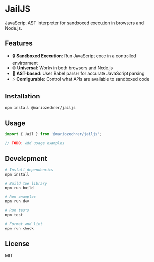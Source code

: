# JailJS

JavaScript AST interpreter for sandboxed execution in browsers and Node.js.

## Features

- 🔒 **Sandboxed Execution**: Run JavaScript code in a controlled environment
- 🌐 **Universal**: Works in both browsers and Node.js
- 🎯 **AST-based**: Uses Babel parser for accurate JavaScript parsing
- ⚡ **Configurable**: Control what APIs are available to sandboxed code

## Installation

```bash
npm install @mariozechner/jailjs
```

## Usage

```typescript
import { Jail } from '@mariozechner/jailjs';

// TODO: Add usage examples
```

## Development

```bash
# Install dependencies
npm install

# Build the library
npm run build

# Run examples
npm run dev

# Run tests
npm test

# Format and lint
npm run check
```

## License

MIT
